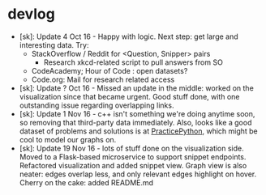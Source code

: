 devlog
====

* [sk]: Update 4 Oct 16 - Happy with logic. Next step: get large and interesting data. Try:
    * StackOverflow / Reddit for <Question, Snipper> pairs
        - Research xkcd-related script to pull answers from SO
    * CodeAcademy; Hour of Code : open datasets?
    * Code.org: Mail for research related access 
* [sk]: Update ? Oct 16 - Missed an update in the middle: worked on the visualization since that became urgent. Good stuff done, with one outstanding issue regarding overlapping links.
* [sk]: Update 1 Nov 16 - c++ isn't something we're doing anytime soon, so removing that third-party data immediately. Also, looks like a good dataset of problems and solutions is at [PracticePython](http://www.practicepython.org/), which might be cool to model our graphs on.
* [sk]: Update 19 Nov 16 - lots of stuff done on the visualization side. Moved to a Flask-based microservice to support snippet endpoints. Refactored visualization and added snippet view. Graph view is also neater: edges overlap less, and only relevant edges highlight on hover. Cherry on the cake: added README.md
